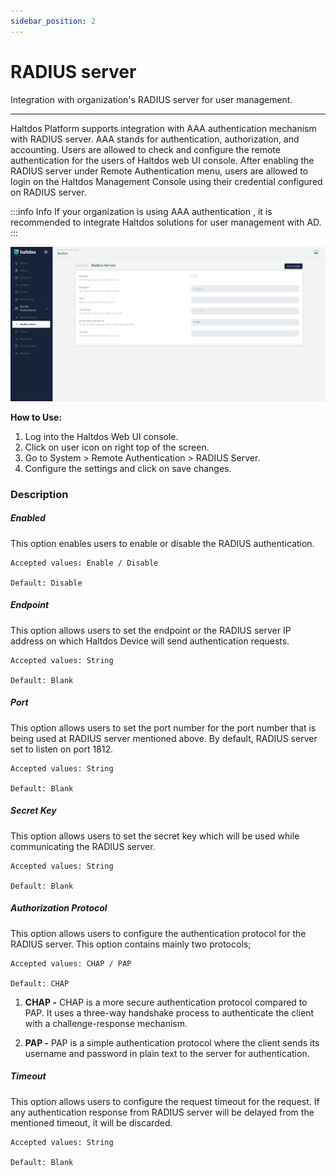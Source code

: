 ```yaml
---
sidebar_position: 2
---
```


# RADIUS server

Integration with organization's RADIUS server for user management.

---

Haltdos Platform supports integration with AAA authentication mechanism with RADIUS server. AAA stands for authentication, authorization, and accounting. Users are allowed to check and configure the remote authentication for the users of Haltdos web UI console. After enabling the RADIUS server under Remote Authentication menu, users are allowed to login on the Haltdos Management Console using their credential configured on RADIUS server.

:::info Info
If your organization is using AAA authentication , it is recommended to integrate Haltdos solutions for user management with AD.
:::

![activedirectory](/img/platform/v7/docs/radius.png)

**How to Use:**

1. Log into the Haltdos Web UI console.
2. Click on user icon on right top of the screen.
3. Go to System > Remote Authentication > RADIUS Server.
4. Configure the settings and click on save changes.


### Description

##### **Enabled**

This option enables users to enable or disable the RADIUS authentication.

    Accepted values: Enable / Disable

    Default: Disable 

##### **Endpoint**

This option allows users to set the endpoint or the RADIUS server IP address on which Haltdos Device will send authentication requests.

    Accepted values: String

    Default: Blank 

##### **Port**

This option allows users to set the port number for the port number that is being used at RADIUS server mentioned above. By default, RADIUS server set to listen on port 1812.

    Accepted values: String

    Default: Blank 

##### **Secret Key**

This option allows users to set the secret key which will be used while communicating the RADIUS server.

    Accepted values: String

    Default: Blank 

##### **Authorization Protocol**

This option allows users to configure the authentication protocol for the RADIUS server. This option contains mainly two protocols;

    Accepted values: CHAP / PAP

    Default: CHAP 

1. **CHAP -** CHAP is a more secure authentication protocol compared to PAP. It uses a three-way handshake process to authenticate the client with a challenge-response mechanism. 

2. **PAP -** PAP is a simple authentication protocol where the client sends its username and password in plain text to the server for authentication.
 
##### **Timeout**

This option allows users to configure the request timeout for the request. If any authentication response from RADIUS server will be delayed from the mentioned timeout, it will be discarded.

    Accepted values: String

    Default: Blank 
